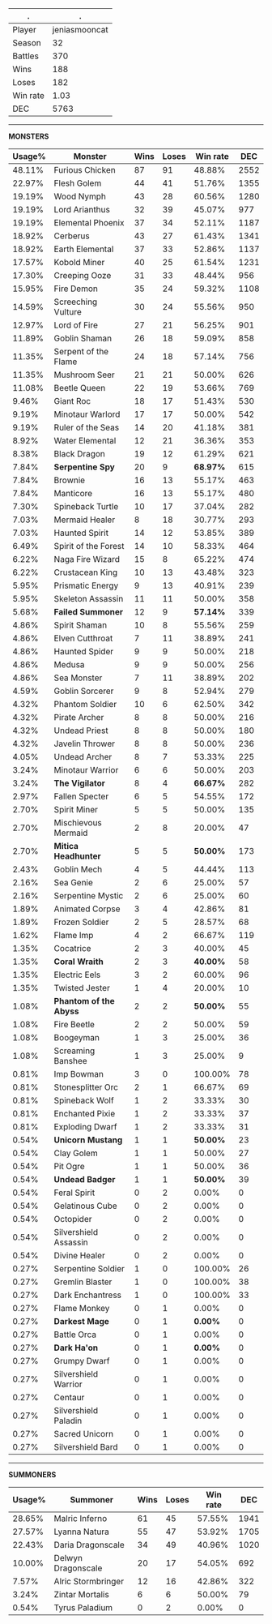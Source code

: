 .|.
|-|-
Player|jeniasmooncat
Season|32
Battles|370
Wins|188
Loses|182
Win rate|1.03
DEC|5763

---
**MONSTERS**

Usage%|Monster|Wins|Loses|Win rate|DEC|
-|-|-|-|-|-|
48.11%|Furious Chicken|87|91|48.88%|2552|
22.97%|Flesh Golem|44|41|51.76%|1355|
19.19%|Wood Nymph|43|28|60.56%|1280|
19.19%|Lord Arianthus|32|39|45.07%|977|
19.19%|Elemental Phoenix|37|34|52.11%|1187|
18.92%|Cerberus|43|27|61.43%|1341|
18.92%|Earth Elemental|37|33|52.86%|1137|
17.57%|Kobold Miner|40|25|61.54%|1231|
17.30%|Creeping Ooze|31|33|48.44%|956|
15.95%|Fire Demon|35|24|59.32%|1108|
14.59%|Screeching Vulture|30|24|55.56%|950|
12.97%|Lord of Fire|27|21|56.25%|901|
11.89%|Goblin Shaman|26|18|59.09%|858|
11.35%|Serpent of the Flame|24|18|57.14%|756|
11.35%|Mushroom Seer|21|21|50.00%|626|
11.08%|Beetle Queen|22|19|53.66%|769|
9.46%|Giant Roc|18|17|51.43%|530|
9.19%|Minotaur Warlord|17|17|50.00%|542|
9.19%|Ruler of the Seas|14|20|41.18%|381|
8.92%|Water Elemental|12|21|36.36%|353|
8.38%|Black Dragon|19|12|61.29%|621|
7.84%|**Serpentine Spy**|20|9|**68.97%**|615|
7.84%|Brownie|16|13|55.17%|463|
7.84%|Manticore|16|13|55.17%|480|
7.30%|Spineback Turtle|10|17|37.04%|282|
7.03%|Mermaid Healer|8|18|30.77%|293|
7.03%|Haunted Spirit|14|12|53.85%|389|
6.49%|Spirit of the Forest|14|10|58.33%|464|
6.22%|Naga Fire Wizard|15|8|65.22%|474|
6.22%|Crustacean King|10|13|43.48%|323|
5.95%|Prismatic Energy|9|13|40.91%|239|
5.95%|Skeleton Assassin|11|11|50.00%|358|
5.68%|**Failed Summoner**|12|9|**57.14%**|339|
4.86%|Spirit Shaman|10|8|55.56%|259|
4.86%|Elven Cutthroat|7|11|38.89%|241|
4.86%|Haunted Spider|9|9|50.00%|218|
4.86%|Medusa|9|9|50.00%|256|
4.86%|Sea Monster|7|11|38.89%|202|
4.59%|Goblin Sorcerer|9|8|52.94%|279|
4.32%|Phantom Soldier|10|6|62.50%|342|
4.32%|Pirate Archer|8|8|50.00%|216|
4.32%|Undead Priest|8|8|50.00%|180|
4.32%|Javelin Thrower|8|8|50.00%|236|
4.05%|Undead Archer|8|7|53.33%|225|
3.24%|Minotaur Warrior|6|6|50.00%|203|
3.24%|**The Vigilator**|8|4|**66.67%**|282|
2.97%|Fallen Specter|6|5|54.55%|172|
2.70%|Spirit Miner|5|5|50.00%|135|
2.70%|Mischievous Mermaid|2|8|20.00%|47|
2.70%|**Mitica Headhunter**|5|5|**50.00%**|173|
2.43%|Goblin Mech|4|5|44.44%|113|
2.16%|Sea Genie|2|6|25.00%|57|
2.16%|Serpentine Mystic|2|6|25.00%|60|
1.89%|Animated Corpse|3|4|42.86%|81|
1.89%|Frozen Soldier|2|5|28.57%|68|
1.62%|Flame Imp|4|2|66.67%|119|
1.35%|Cocatrice|2|3|40.00%|45|
1.35%|**Coral Wraith**|2|3|**40.00%**|58|
1.35%|Electric Eels|3|2|60.00%|96|
1.35%|Twisted Jester|1|4|20.00%|10|
1.08%|**Phantom of the Abyss**|2|2|**50.00%**|55|
1.08%|Fire Beetle|2|2|50.00%|59|
1.08%|Boogeyman|1|3|25.00%|36|
1.08%|Screaming Banshee|1|3|25.00%|9|
0.81%|Imp Bowman|3|0|100.00%|78|
0.81%|Stonesplitter Orc|2|1|66.67%|69|
0.81%|Spineback Wolf|1|2|33.33%|30|
0.81%|Enchanted Pixie|1|2|33.33%|37|
0.81%|Exploding Dwarf|1|2|33.33%|31|
0.54%|**Unicorn Mustang**|1|1|**50.00%**|23|
0.54%|Clay Golem|1|1|50.00%|27|
0.54%|Pit Ogre|1|1|50.00%|36|
0.54%|**Undead Badger**|1|1|**50.00%**|39|
0.54%|Feral Spirit|0|2|0.00%|0|
0.54%|Gelatinous Cube|0|2|0.00%|0|
0.54%|Octopider|0|2|0.00%|0|
0.54%|Silvershield Assassin|0|2|0.00%|0|
0.54%|Divine Healer|0|2|0.00%|0|
0.27%|Serpentine Soldier|1|0|100.00%|26|
0.27%|Gremlin Blaster|1|0|100.00%|38|
0.27%|Dark Enchantress|1|0|100.00%|33|
0.27%|Flame Monkey|0|1|0.00%|0|
0.27%|**Darkest Mage**|0|1|**0.00%**|0|
0.27%|Battle Orca|0|1|0.00%|0|
0.27%|**Dark Ha'on**|0|1|**0.00%**|0|
0.27%|Grumpy Dwarf|0|1|0.00%|0|
0.27%|Silvershield Warrior|0|1|0.00%|0|
0.27%|Centaur|0|1|0.00%|0|
0.27%|Silvershield Paladin|0|1|0.00%|0|
0.27%|Sacred Unicorn|0|1|0.00%|0|
0.27%|Silvershield Bard|0|1|0.00%|0|

---
**SUMMONERS**

Usage%|Summoner|Wins|Loses|Win rate|DEC|
-|-|-|-|-|-|
28.65%|Malric Inferno|61|45|57.55%|1941|
27.57%|Lyanna Natura|55|47|53.92%|1705|
22.43%|Daria Dragonscale|34|49|40.96%|1020|
10.00%|Delwyn Dragonscale|20|17|54.05%|692|
7.57%|Alric Stormbringer|12|16|42.86%|322|
3.24%|Zintar Mortalis|6|6|50.00%|79|
0.54%|Tyrus Paladium|0|2|0.00%|0|
